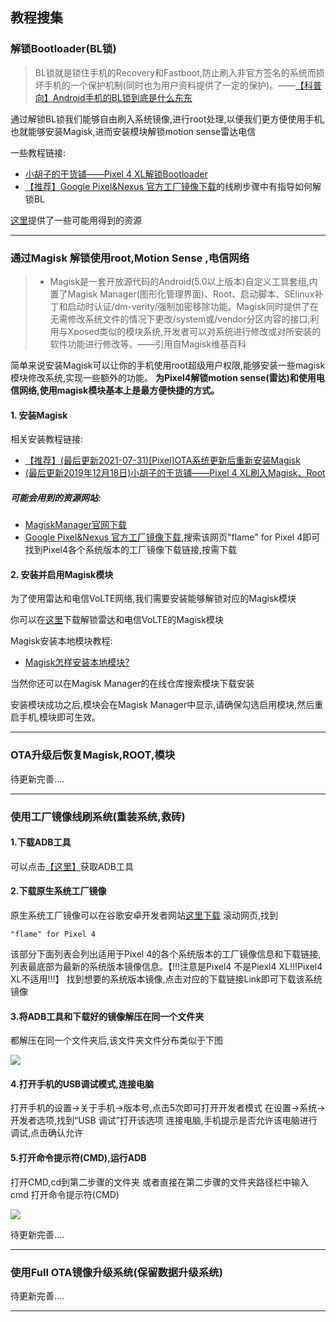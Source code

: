 
## <span id="tutorials">教程搜集</span>
### <span id="unlockbl">	解锁Bootloader(BL锁)</span>
> BL锁就是锁住手机的Recovery和Fastboot,防止刷入非官方签名的系统而损坏手机的一个保护机制(同时也为用户资料提供了一定的保护)。——[【科普向】Android手机的BL锁到底是什么东东](https://www.bilibili.com/read/cv307758)

通过解锁BL锁我们能够自由刷入系统镜像,进行root处理,以便我们更方便使用手机,也就能够安装Magisk,进而安装模块解锁motion sense雷达电信

一些教程链接:
* [小胡子的干货铺——Pixel 4 XL解锁Bootloader](https://sspai.com/post/57922)
* [【推荐】Google Pixel&Nexus 官方工厂镜像下载](https://developers.google.com/android/images#instructions)的线刷步骤中有指导如何解锁BL

[这里](resources/Resources.md#adbUSB)提供了一些可能用得到的资源

-----


### <span id="whatmagisk">	通过Magisk 解锁使用root,Motion Sense ,电信网络</span>
> - Magisk是一套开放源代码的Android(5.0以上版本)自定义工具套组,内置了Magisk Manager(图形化管理界面)、Root、启动脚本、SElinux补丁和启动时认证/dm-verity/强制加密移除功能。Magisk同时提供了在无需修改系统文件的情况下更改/system或/vendor分区内容的接口,利用与Xposed类似的模块系统,开发者可以对系统进行修改或对所安装的软件功能进行修改等。——引用自Magisk维基百科

简单来说安装Magisk可以让你的手机使用root超级用户权限,能够安装一些magisk模块修改系统,实现一些额外的功能。
**为Pixel4解锁motion sense(雷达)和使用电信网络,使用magisk模块基本上是最方便快捷的方式。**


#### <span id="installmagisk"> 1. 安装Magisk</span>
相关安装教程链接:
* [【推荐】(最后更新2021-07-31)[Pixel]OTA系统更新后重新安装Magisk](https://www.bilibili.com/video/BV1Eq4y1975h)
* [(最后更新2019年12月18日)小胡子的干货铺——Pixel 4 XL刷入Magisk、Root](https://sspai.com/post/57923)

##### 可能会用到的资源网站:
* [MagiskManager官网下载](https://magiskmanager.com/)
* [Google Pixel&Nexus 官方工厂镜像下载](https://developers.google.com/android/images),搜索该网页"flame" for Pixel 4即可找到Pixel4各个系统版本的工厂镜像下载链接,按需下载


#### <span id="installmagiskmodules"> 2. 安装并启用Magisk模块</span>

为了使用雷达和电信VoLTE网络,我们需要安装能够解锁对应的Magisk模块

你可以在[这里](resources/Resources.md#MagiskModules)下载解锁雷达和电信VoLTE的Magisk模块

Magisk安装本地模块教程:
- [Magisk怎样安装本地模块?](https://jingyan.baidu.com/article/4b07be3c628c3109b380f3db.html) 

当然你还可以在Magisk Manager的在线仓库搜索模块下载安装

安装模块成功之后,模块会在Magisk Manager中显示,请确保勾选启用模块,然后重启手机,模块即可生效。

-------

### <span id="OTA-magisk">	OTA升级后恢复Magisk,ROOT,模块</span>
待更新完善....

------
### <span id="factoryImages">使用工厂镜像线刷系统(重装系统,救砖)</span>
#### 1.下载ADB工具
可以点击[【这里】](resources/Resources.md#adbUSB)获取ADB工具
#### 2.下载原生系统工厂镜像
原生系统工厂镜像可以在谷歌安卓开发者网站[这里下载](https://developers.google.com/android/images#flame)
滚动网页,找到
```
"flame" for Pixel 4
```
该部分下面列表会列出适用于Pixel 4的各个系统版本的工厂镜像信息和下载链接,列表最底部为最新的系统版本镜像信息。【!!!注意是Pixel4 不是Piexl4 XL!!!Pixel4 XL不适用!!!】
找到想要的系统版本镜像,点击对应的下载链接Link即可下载该系统镜像
#### 3.将ADB工具和下载好的镜像解压在同一个文件夹
都解压在同一个文件夹后,该文件夹文件分布类似于下图

![](https://cdn.jsdelivr.net/gh/HK560/MyPicHub@master/res/pic/20211102183823.png)
#### 4.打开手机的USB调试模式,连接电脑
打开手机的设置->关于手机->版本号,点击5次即可打开开发者模式
在设置->系统->开发者选项,找到“USB 调试”打开该选项
连接电脑,手机提示是否允许该电脑进行调试,点击确认允许

#### 5.打开命令提示符(CMD),运行ADB
打开CMD,cd到第二步骤的文件夹
或者直接在第二步骤的文件夹路径栏中输入cmd 打开命令提示符(CMD)

![](https://cdn.jsdelivr.net/gh/HK560/MyPicHub@master/res/pic/20211102185653.png)




待更新完善....

-------	
### <span id="fullOTAImages">使用Full OTA镜像升级系统(保留数据升级系统)</span>
待更新完善....

-----------